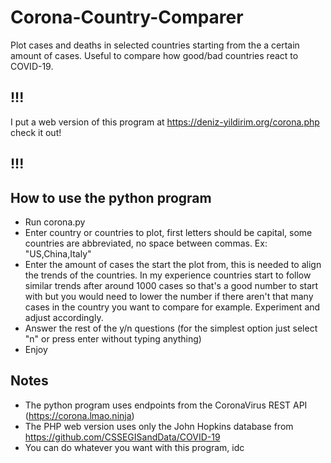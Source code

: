 # Corona-Country-Comparer
Plot cases and deaths in selected countries starting from the a certain amount of cases. Useful to compare how good/bad countries react to COVID-19.

## !!!
I put a web version of this program at https://deniz-yildirim.org/corona.php check it out!
## !!!

## How to use the python program
* Run corona.py
* Enter country or countries to plot, first letters should be capital, some countries are abbreviated, no space between commas. Ex: "US,China,Italy"
* Enter the amount of cases the start the plot from, this is needed to align the trends of the countries. In my experience countries start to follow similar trends after around 1000 cases so that's a good number to start with but you would need to lower the number if there aren't that many cases in the country you want to compare for example. Experiment and adjust accordingly.
* Answer the rest of the y/n questions (for the simplest option just select "n" or press enter without typing anything)
* Enjoy

## Notes
* The python program uses endpoints from the CoronaVirus REST API (https://corona.lmao.ninja)
* The PHP web version uses only the John Hopkins database from https://github.com/CSSEGISandData/COVID-19
* You can do whatever you want with this program, idc
